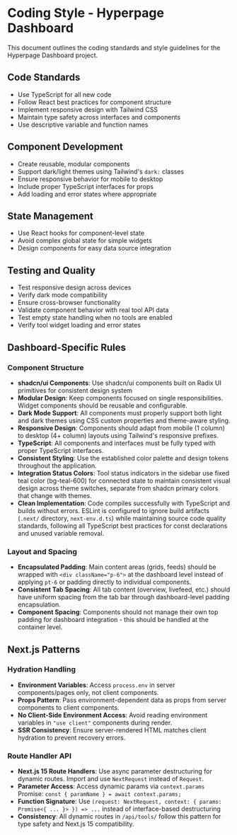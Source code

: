 # Coding Style - Hyperpage Dashboard

This document outlines the coding standards and style guidelines for the Hyperpage Dashboard project.

## Code Standards

- Use TypeScript for all new code
- Follow React best practices for component structure
- Implement responsive design with Tailwind CSS
- Maintain type safety across interfaces and components
- Use descriptive variable and function names

## Component Development

- Create reusable, modular components
- Support dark/light themes using Tailwind's `dark:` classes
- Ensure responsive behavior for mobile to desktop
- Include proper TypeScript interfaces for props
- Add loading and error states where appropriate

## State Management

- Use React hooks for component-level state
- Avoid complex global state for simple widgets
- Design components for easy data source integration

## Testing and Quality

- Test responsive design across devices
- Verify dark mode compatibility
- Ensure cross-browser functionality
- Validate component behavior with real tool API data
- Test empty state handling when no tools are enabled
- Verify tool widget loading and error states

## Dashboard-Specific Rules

### Component Structure
- **shadcn/ui Components**: Use shadcn/ui components built on Radix UI primitives for consistent design system
- **Modular Design**: Keep components focused on single responsibilities. Widget components should be reusable and configurable.
- **Dark Mode Support**: All components must properly support both light and dark themes using CSS custom properties and theme-aware styling.
- **Responsive Design**: Components should adapt from mobile (1 column) to desktop (4+ column) layouts using Tailwind's responsive prefixes.
- **TypeScript**: All components and interfaces must be fully typed with proper TypeScript interfaces.
- **Consistent Styling**: Use the established color palette and design tokens throughout the application.
- **Integration Status Colors**: Tool status indicators in the sidebar use fixed teal color (bg-teal-600) for connected state to maintain consistent visual design across theme switches, separate from shadcn primary colors that change with themes.
- **Clean Implementation**: Code compiles successfully with TypeScript and builds without errors. ESLint is configured to ignore build artifacts (`.next/` directory, `next-env.d.ts`) while maintaining source code quality standards, following all TypeScript best practices for const declarations and unused variable removal.

### Layout and Spacing
- **Encapsulated Padding**: Main content areas (grids, feeds) should be wrapped with `<div className="p-6">` at the dashboard level instead of applying `pt-6` or padding directly to individual components.
- **Consistent Tab Spacing**: All tab content (overview, livefeed, etc.) should have uniform spacing from the tab bar through dashboard-level padding encapsulation.
- **Component Spacing**: Components should not manage their own top padding for dashboard integration - this should be handled at the container level.

## Next.js Patterns

### Hydration Handling
- **Environment Variables**: Access `process.env` in server components/pages only, not client components.
- **Props Pattern**: Pass environment-dependent data as props from server components to client components.
- **No Client-Side Environment Access**: Avoid reading environment variables in `"use client"` components during render.
- **SSR Consistency**: Ensure server-rendered HTML matches client hydration to prevent recovery errors.

### Route Handler API
- **Next.js 15 Route Handlers**: Use async parameter destructuring for dynamic routes. Import and use `NextRequest` instead of `Request`.
- **Parameter Access**: Access dynamic params via `context.params` Promise: `const { paramName } = await context.params;`
- **Function Signature**: Use `(request: NextRequest, context: { params: Promise<{ ... }> }) => ...` instead of interface-based destructuring
- **Consistency**: All dynamic routes in `/api/tools/` follow this pattern for type safety and Next.js 15 compatibility.
